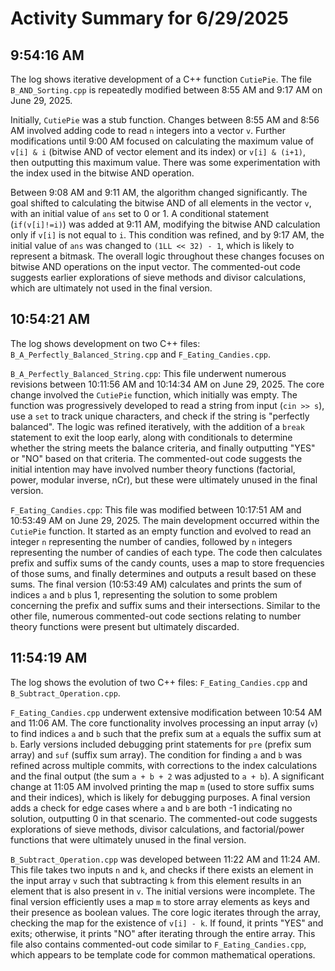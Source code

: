 # Activity Summary for 6/29/2025

## 9:54:16 AM
The log shows iterative development of a C++ function `CutiePie`.  The file `B_AND_Sorting.cpp` is repeatedly modified between 8:55 AM and 9:17 AM on June 29, 2025.

Initially, `CutiePie` was a stub function.  Changes between 8:55 AM and 8:56 AM involved adding code to read `n` integers into a vector `v`.  Further modifications until 9:00 AM focused on calculating the maximum value of `v[i] & i` (bitwise AND of vector element and its index) or `v[i] & (i+1)`, then outputting this maximum value.  There was some experimentation with the index used in the bitwise AND operation.

Between 9:08 AM and 9:11 AM, the algorithm changed significantly. The goal shifted to calculating the bitwise AND of all elements in the vector `v`, with an initial value of `ans` set to 0 or 1.  A conditional statement (`if(v[i]!=i)`) was added at 9:11 AM, modifying the bitwise AND calculation only if `v[i]` is not equal to `i`. This condition was refined, and by 9:17 AM, the initial value of `ans` was changed to `(1LL << 32) - 1`, which is likely to represent a bitmask.  The overall logic throughout these changes focuses on bitwise AND operations on the input vector.  The commented-out code suggests earlier explorations of sieve methods and divisor calculations, which are ultimately not used in the final version.


## 10:54:21 AM
The log shows development on two C++ files: `B_A_Perfectly_Balanced_String.cpp` and `F_Eating_Candies.cpp`.

`B_A_Perfectly_Balanced_String.cpp`: This file underwent numerous revisions between 10:11:56 AM and 10:14:34 AM on June 29, 2025.  The core change involved the `CutiePie` function, which initially was empty.  The function was progressively developed to read a string from input (`cin >> s`), use a `set` to track unique characters, and check if the string is "perfectly balanced". The logic was refined iteratively, with the addition of a `break` statement to exit the loop early, along with conditionals to determine whether the string meets the balance criteria, and finally outputting "YES" or "NO" based on that criteria.  The commented-out code suggests the initial intention may have involved number theory functions (factorial, power, modular inverse, nCr),  but these were ultimately unused in the final version.

`F_Eating_Candies.cpp`:  This file was modified between 10:17:51 AM and 10:53:49 AM on June 29, 2025. The main development occurred within the `CutiePie` function. It started as an empty function and evolved to read an integer `n` representing the number of candies, followed by `n` integers representing the number of candies of each type. The code then calculates prefix and suffix sums of the candy counts, uses a map to store frequencies of those sums, and finally determines and outputs a result based on these sums. The final version (10:53:49 AM) calculates and prints the sum of indices `a` and `b` plus 1, representing the solution to some problem concerning the prefix and suffix sums and their intersections.  Similar to the other file, numerous commented-out code sections relating to number theory functions were present but ultimately discarded.


## 11:54:19 AM
The log shows the evolution of two C++ files: `F_Eating_Candies.cpp` and `B_Subtract_Operation.cpp`.

`F_Eating_Candies.cpp` underwent extensive modification between 10:54 AM and 11:06 AM.  The core functionality involves processing an input array (`v`) to find indices `a` and `b` such that the prefix sum at `a` equals the suffix sum at `b`.  Early versions included debugging print statements for `pre` (prefix sum array) and `suf` (suffix sum array).  The condition for finding `a` and `b` was refined across multiple commits, with corrections to the index calculations and the final output (the sum `a + b + 2` was adjusted to `a + b`).  A significant change at 11:05 AM involved printing the map `m` (used to store suffix sums and their indices), which is likely for debugging purposes. A final version adds a check for edge cases where `a` and `b` are both -1 indicating no solution, outputting 0 in that scenario. The commented-out code suggests explorations of sieve methods, divisor calculations, and factorial/power functions that were ultimately unused in the final version.

`B_Subtract_Operation.cpp` was developed between 11:22 AM and 11:24 AM. This file takes two inputs `n` and `k`, and checks if there exists an element in the input array `v` such that subtracting `k` from this element results in an element that is also present in `v`.  The initial versions were incomplete.  The final version efficiently uses a map `m` to store array elements as keys and their presence as boolean values.  The core logic iterates through the array, checking the map for the existence of `v[i] - k`. If found, it prints "YES" and exits; otherwise, it prints "NO" after iterating through the entire array.  This file also contains commented-out code similar to `F_Eating_Candies.cpp`, which appears to be template code for common mathematical operations.
